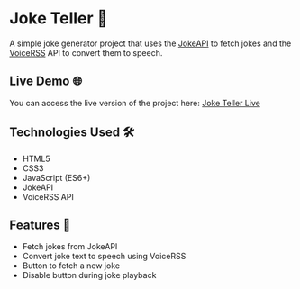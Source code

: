 # Joke Teller 🤣

A simple joke generator project that uses the [JokeAPI](https://jokeapi.dev) to fetch jokes and the [VoiceRSS](https://www.voicerss.org/) API to convert them to speech.

## Live Demo 🌐

You can access the live version of the project here: [Joke Teller Live](https://lambrugeorge.github.io/Joke-Teller/)

## Technologies Used 🛠️

- HTML5
- CSS3
- JavaScript (ES6+)
- JokeAPI
- VoiceRSS API

## Features 🎨

- Fetch jokes from JokeAPI
- Convert joke text to speech using VoiceRSS
- Button to fetch a new joke
- Disable button during joke playback
